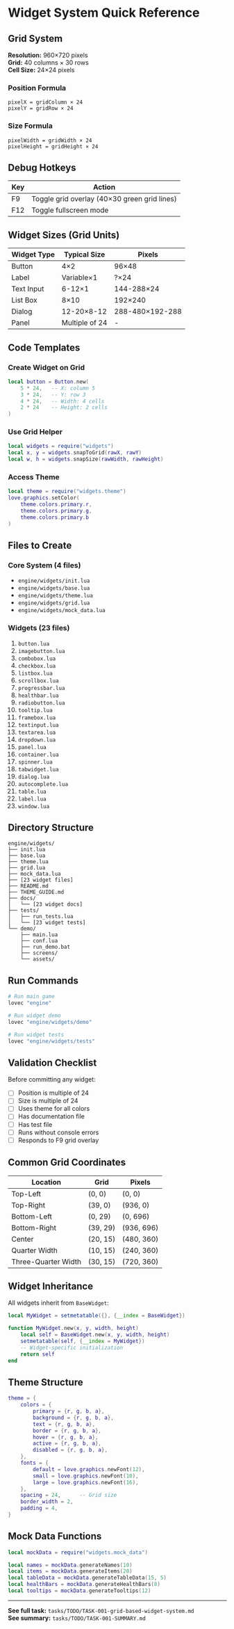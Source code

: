 # Widget System Quick Reference

## Grid System

**Resolution:** 960×720 pixels  
**Grid:** 40 columns × 30 rows  
**Cell Size:** 24×24 pixels  

### Position Formula
```
pixelX = gridColumn × 24
pixelY = gridRow × 24
```

### Size Formula
```
pixelWidth = gridWidth × 24
pixelHeight = gridHeight × 24
```

## Debug Hotkeys

| Key | Action |
|-----|--------|
| F9  | Toggle grid overlay (40×30 green grid lines) |
| F12 | Toggle fullscreen mode |

## Widget Sizes (Grid Units)

| Widget Type | Typical Size | Pixels |
|-------------|--------------|--------|
| Button | 4×2 | 96×48 |
| Label | Variable×1 | ?×24 |
| Text Input | 6-12×1 | 144-288×24 |
| List Box | 8×10 | 192×240 |
| Dialog | 12-20×8-12 | 288-480×192-288 |
| Panel | Multiple of 24 | - |

## Code Templates

### Create Widget on Grid
```lua
local button = Button.new(
    5 * 24,   -- X: column 5
    3 * 24,   -- Y: row 3
    4 * 24,   -- Width: 4 cells
    2 * 24    -- Height: 2 cells
)
```

### Use Grid Helper
```lua
local widgets = require("widgets")
local x, y = widgets.snapToGrid(rawX, rawY)
local w, h = widgets.snapSize(rawWidth, rawHeight)
```

### Access Theme
```lua
local theme = require("widgets.theme")
love.graphics.setColor(
    theme.colors.primary.r,
    theme.colors.primary.g,
    theme.colors.primary.b
)
```

## Files to Create

### Core System (4 files)
- `engine/widgets/init.lua`
- `engine/widgets/base.lua`
- `engine/widgets/theme.lua`
- `engine/widgets/grid.lua`
- `engine/widgets/mock_data.lua`

### Widgets (23 files)
1. `button.lua`
2. `imagebutton.lua`
3. `combobox.lua`
4. `checkbox.lua`
5. `listbox.lua`
6. `scrollbox.lua`
7. `progressbar.lua`
8. `healthbar.lua`
9. `radiobutton.lua`
10. `tooltip.lua`
11. `framebox.lua`
12. `textinput.lua`
13. `textarea.lua`
14. `dropdown.lua`
15. `panel.lua`
16. `container.lua`
17. `spinner.lua`
18. `tabwidget.lua`
19. `dialog.lua`
20. `autocomplete.lua`
21. `table.lua`
22. `label.lua`
23. `window.lua`

## Directory Structure

```
engine/widgets/
├── init.lua
├── base.lua
├── theme.lua
├── grid.lua
├── mock_data.lua
├── [23 widget files]
├── README.md
├── THEME_GUIDE.md
├── docs/
│   └── [23 widget docs]
├── tests/
│   ├── run_tests.lua
│   └── [23 widget tests]
└── demo/
    ├── main.lua
    ├── conf.lua
    ├── run_demo.bat
    ├── screens/
    └── assets/
```

## Run Commands

```bash
# Run main game
lovec "engine"

# Run widget demo
lovec "engine/widgets/demo"

# Run widget tests
lovec "engine/widgets/tests"
```

## Validation Checklist

Before committing any widget:
- [ ] Position is multiple of 24
- [ ] Size is multiple of 24
- [ ] Uses theme for all colors
- [ ] Has documentation file
- [ ] Has test file
- [ ] Runs without console errors
- [ ] Responds to F9 grid overlay

## Common Grid Coordinates

| Location | Grid | Pixels |
|----------|------|--------|
| Top-Left | (0, 0) | (0, 0) |
| Top-Right | (39, 0) | (936, 0) |
| Bottom-Left | (0, 29) | (0, 696) |
| Bottom-Right | (39, 29) | (936, 696) |
| Center | (20, 15) | (480, 360) |
| Quarter Width | (10, 15) | (240, 360) |
| Three-Quarter Width | (30, 15) | (720, 360) |

## Widget Inheritance

All widgets inherit from `BaseWidget`:
```lua
local MyWidget = setmetatable({}, {__index = BaseWidget})

function MyWidget.new(x, y, width, height)
    local self = BaseWidget.new(x, y, width, height)
    setmetatable(self, {__index = MyWidget})
    -- Widget-specific initialization
    return self
end
```

## Theme Structure

```lua
theme = {
    colors = {
        primary = {r, g, b, a},
        background = {r, g, b, a},
        text = {r, g, b, a},
        border = {r, g, b, a},
        hover = {r, g, b, a},
        active = {r, g, b, a},
        disabled = {r, g, b, a},
    },
    fonts = {
        default = love.graphics.newFont(12),
        small = love.graphics.newFont(10),
        large = love.graphics.newFont(16),
    },
    spacing = 24,      -- Grid size
    border_width = 2,
    padding = 4,
}
```

## Mock Data Functions

```lua
local mockData = require("widgets.mock_data")

local names = mockData.generateNames(10)
local items = mockData.generateItems(20)
local tableData = mockData.generateTableData(15, 5)
local healthBars = mockData.generateHealthBars(8)
local tooltips = mockData.generateTooltips(12)
```

---

**See full task:** `tasks/TODO/TASK-001-grid-based-widget-system.md`  
**See summary:** `tasks/TODO/TASK-001-SUMMARY.md`
